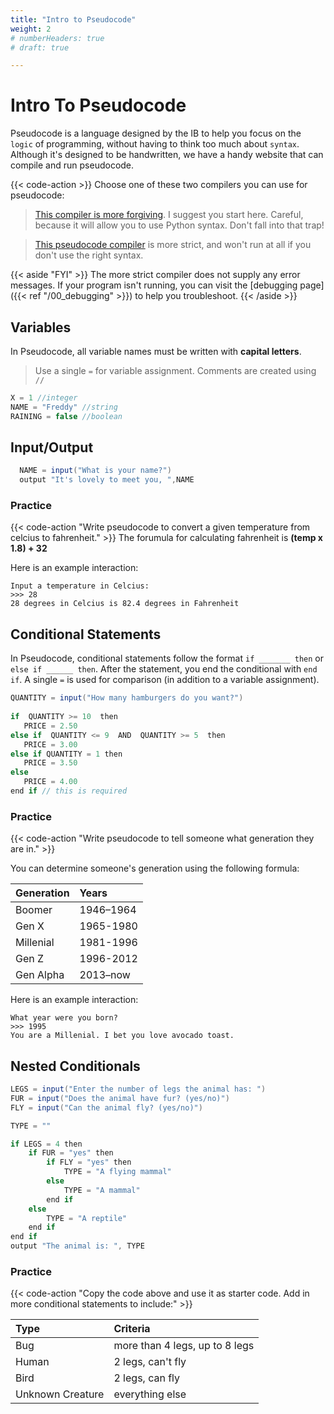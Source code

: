 ```yaml
---
title: "Intro to Pseudocode"
weight: 2
# numberHeaders: true
# draft: true

---
```


# Intro To Pseudocode

Pseudocode is a language designed by the IB to help you focus on the `logic` of programming, without having to think too much about `syntax`. Although it's designed to be handwritten, we have a handy website that can compile and run pseudocode.

{{< code-action >}} Choose one of these two compilers you can use for pseudocode:   
 > [This compiler is more forgiving](https://ibps.inandioglu.com/). I suggest you start here. Careful, because it will allow you to use Python syntax. Don't fall into that trap!     

 > [This pseudocode compiler](http://ibcomp.fis.edu/pseudocode/pcode.html) is more strict, and won't run at all if you don't use the right syntax. 

{{< aside "FYI" >}}
The more strict compiler does not supply any error messages. If your program isn't running, you can visit the [debugging page]({{< ref "/00_debugging" >}}) to help you troubleshoot.
{{< /aside >}}


## Variables
In Pseudocode, all variable names must be written with **capital letters**. 
>Use a single `=` for variable assignment.
>Comments are created using `//`

```java
X = 1 //integer
NAME = "Freddy" //string
RAINING = false //boolean
```

## Input/Output
```java
  NAME = input("What is your name?")  
  output "It's lovely to meet you, ",NAME
```
### Practice

{{< code-action "Write pseudocode to convert a given temperature from celcius to fahrenheit." >}} 
The forumula for calculating fahrenheit is **(temp x 1.8) + 32**

Here is an example interaction:

```shell
Input a temperature in Celcius:
>>> 28
28 degrees in Celcius is 82.4 degrees in Fahrenheit
```

## Conditional Statements
In Pseudocode, conditional statements follow the format `if _______ then` or `else if ______ then`. After the statement, you end the conditional with `end if`.  A single `=` is used for comparison (in addition to a variable assignment).

```java
QUANTITY = input("How many hamburgers do you want?")
 
if  QUANTITY >= 10  then
   PRICE = 2.50
else if  QUANTITY <= 9  AND  QUANTITY >= 5  then
   PRICE = 3.00
else if QUANTITY = 1 then
   PRICE = 3.50
else
   PRICE = 4.00
end if // this is required
```

### Practice

{{< code-action "Write pseudocode to tell someone what generation they are in." >}}  

You can determine someone's generation using the following formula:

| Generation | Years |
|:-----|:------------------|
| Boomer | 1946–1964 |
| Gen X | 1965-1980   | 
| Millenial   | 1981-1996 | 
| Gen Z    | 1996-2012 | 
| Gen Alpha   | 2013–now | 

Here is an example interaction:
```shell
What year were you born?
>>> 1995
You are a Millenial. I bet you love avocado toast.
```

## Nested Conditionals
```java
LEGS = input("Enter the number of legs the animal has: ")
FUR = input("Does the animal have fur? (yes/no)")
FLY = input("Can the animal fly? (yes/no)")

TYPE = ""

if LEGS = 4 then
    if FUR = "yes" then
        if FLY = "yes" then
            TYPE = "A flying mammal"
        else
            TYPE = "A mammal"
        end if
    else
        TYPE = "A reptile"
    end if
end if
output "The animal is: ", TYPE
```
### Practice
{{< code-action "Copy the code above and use it as starter code. Add in more conditional statements to include:" >}} 

| Type | Criteria | 
|:-----|:------------------|
| Bug | more than 4 legs, up to 8 legs | 
| Human | 2 legs, can't fly |
| Bird | 2 legs, can fly   | 
| Unknown Creature | everything else | 

